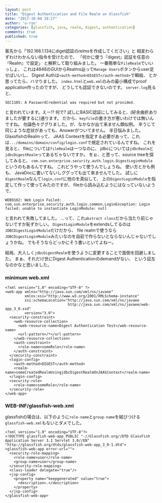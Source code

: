 ```yaml
---
layout: post
title: "Digest Authentication and File Realm on Glassfish"
date: "2017-10-04 19:27"
author: 'u-ryo'
categories: [glassfish, java, realm, digest, authentication]
comments: true
published: true
---
```

客先から「192.168.1.134にdiget認証のrelmsを作成してください」と
相変わらずわけわかんない指令を受けたので、
「何かに使う『digest』認証を任意の『Realm』で設定」
と解釈して取り組みました。
一番簡単な`FileRealm`でいいっしょ、
これは4848のGUIからRealms辿って`Manage Users`ボタンからuser足せばいいし、
Digest Authは`<auth-method>DIGEST</auth-method>`で瞬殺、
とか思ってたら、ハマりました。
`index.html`と`web.xml`のみの最小構成でproof application作ったのですが、
どうしても認証できないのです。
`server.log`見ると、

```
SEC1105: A PasswordCredential was required but not provided.
```

と言われています。えー!? 何で?
試しにBASIC認証にしてみると、(紆余曲折ありましたが要するに)通ります。
だから、`keyfile`の書き方が悪いわけでは無いんですね。
勿論色々ググりました。が、なかなか出て来ません類似例。
辛うじて同じような症状があっても、Answerがついてません。
半日悩みました。
GlassfishのRealmって、
JAAS Contextを指定する必要があって、これは`.../domains/domain/config/login.conf`で規定されているんですね。
これを見ると、
fileについては`fileRealm`は一つなのに、
jdbcについては`jdbcRealm`と`jdbcDigestRealm`ってあるぢゃないですか。
をぉ、と思って、source treeを探してみると、
`com.sun.enterprise.security.auth.login.DigestLoginModule`
というのもあるんですね。
これどうやって使うんでしょうね。
使い方とかも例も、
JavaDocに書いてないしググっても出て来ませんでした。
試しに`digestRealm`なんて`login.conf`に他のを真似して、
上の`DigestLoginModule`を指定して作って使ってみたのですが、
fileから読み込むようにはなっていないようで、

```
WEB9102: Web Login Failed: com.sun.enterprise.security.auth.login.common.LoginException: Login failed: unable to instantiate LoginModule: null
```

と言われて失敗してました。
...って、これ`abstract class`だから当たり前じゃないですか恥ずかしい。
`DigestLoginModule`をextendsしてるのは`JDBCDigestLoginModule`だけだから、
file realmで使うなら`JDBCDigestLoginModule`みたいなのを自前で作らないとならないんじゃないでしょうかね。
でもそうならどっかにそう書いといてよねー。

結局、大人しく`jdbcDigestRealm`を使うように変更することで面倒を回避しました。
まぁ、それだけ世にDigest Authenticationのdemandがない、
という証左なのかなと思いました。

### minimum web.xml

```
<?xml version="1.0" encoding="UTF-8" ?>
<web-app xmlns="http://java.sun.com/xml/ns/javaee"
         xmlns:xsi="http://www.w3.org/2001/XMLSchema-instance"
         xsi:schemaLocation="http://java.sun.com/xml/ns/javaee
                             http://java.sun.com/xml/ns/javaee/web-app_3_0.xsd"
         version="3.0">
  <security-constraint>
    <web-resource-collection>
      <web-resource-name>Digest Authentication Test</web-resource-name>
      <url-pattern>/*</url-pattern>
    </web-resource-collection>
    <auth-constraint>
      <role-name>someRole</role-name>
    </auth-constraint>
  </security-constraint>
  <login-config>
    <auth-method>DIGEST</auth-method>
    <realm-name>someCreatedRealmUsingjdbcDigestRealmOnJAASContext</realm-name>
  </login-config>
  <security-role>
    <role-name>someRole</role-name>
  </security-role>
</web-app>
```

### WEB-INF/glassfish-web.xml
glassfishの場合は、以下のように`role-name`と`group-name`を結びつける`glassfish-web.xml`もないとダメでした。

```
<?xml version="1.0" encoding="UTF-8"?>
<!DOCTYPE glassfish-web-app PUBLIC "-//GlassFish.org//DTD GlassFish Application Server 3.1 Servlet 3.0//EN" 
"http://glassfish.org/dtds/glassfish-web-app_3_0-1.dtd">
<glassfish-web-app error-url="">
  <security-role-mapping>
    <role-name>user</role-name>
    <group-name>user</group-name>
  </security-role-mapping>
  <class-loader delegate="true"/>
  <jsp-config>
    <property name="keepgenerated" value="true">
      <description>.</description>
    </property>
  </jsp-config>
</glassfish-web-app>
```
